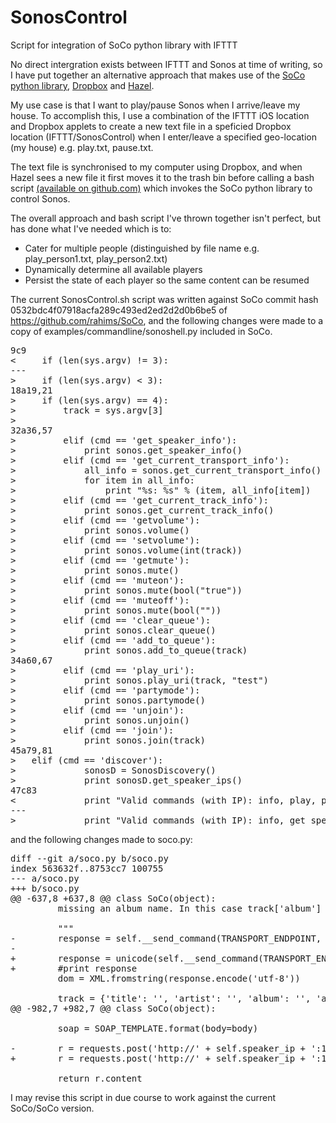 # SonosControl
Script for integration of SoCo python library with IFTTT

No direct intergration exists between IFTTT and Sonos at time of writing, so I have put together an alternative approach that makes use of the <a href="https://github.com/SoCo/SoCo">SoCo python library</a>, <a href="www.dropbox.com">Dropbox</a> and <a href="https://www.noodlesoft.com">Hazel</a>.

My use case is that I want to play/pause Sonos when I arrive/leave my house. To accomplish this, I use a combination of the IFTTT iOS location and Dropbox applets to create a new text file in a speficied Dropbox location (IFTTT/SonosControl) when I enter/leave a specified geo-location (my house) e.g. play.txt, pause.txt.

The text file is synchronised to my computer using Dropbox, and when Hazel sees a new file it first moves it to the trash bin before calling a bash script <a href="https://github.com/misterlab/SonosControl">(available on github.com)</a> which invokes the SoCo python library to control Sonos.

The overall approach and bash script I've thrown together isn't perfect, but has done what I've needed which is to:

<ul>

<li>Cater for multiple people (distinguished by file name e.g. play_person1.txt, play_person2.txt)</li>

<li>Dynamically determine all available players</li>

<li>Persist the state of each player so the same content can be resumed</li>

</ul>


The current SonosControl.sh script was written against SoCo commit hash 0532bdc4f07918acfa289c493ed2ed2d2d0b6be5 of https://github.com/rahims/SoCo, and the following changes were made to a copy of examples/commandline/sonoshell.py included in SoCo. 

<pre>9c9
<     if (len(sys.argv) != 3):
---
>     if (len(sys.argv) < 3):
18a19,21
>     if (len(sys.argv) == 4):
>         track = sys.argv[3]
>
32a36,57
>         elif (cmd == 'get_speaker_info'):
>             print sonos.get_speaker_info()
>         elif (cmd == 'get_current_transport_info'):
>             all_info = sonos.get_current_transport_info()
>             for item in all_info:
>                 print "%s: %s" % (item, all_info[item])
>         elif (cmd == 'get_current_track_info'):
>             print sonos.get_current_track_info()
>         elif (cmd == 'getvolume'):
>             print sonos.volume()
>         elif (cmd == 'setvolume'):
>             print sonos.volume(int(track))
>         elif (cmd == 'getmute'):
>             print sonos.mute()
>         elif (cmd == 'muteon'):
>             print sonos.mute(bool("true"))
>         elif (cmd == 'muteoff'):
>             print sonos.mute(bool(""))
>         elif (cmd == 'clear_queue'):
>             print sonos.clear_queue()
>         elif (cmd == 'add_to_queue'):
>             print sonos.add_to_queue(track)
34a60,67
>         elif (cmd == 'play_uri'):
>             print sonos.play_uri(track, "test")
>         elif (cmd == 'partymode'):
>             print sonos.partymode()
>         elif (cmd == 'unjoin'):
>             print sonos.unjoin()
>         elif (cmd == 'join'):
>             print sonos.join(track)
45a79,81
>   elif (cmd == 'discover'):
>             sonosD = SonosDiscovery()
>             print sonosD.get_speaker_ips()
47c83
<             print "Valid commands (with IP): info, play, pause, stop, next, previous, current, and partymode"
---
>             print "Valid commands (with IP): info, get_speaker_info, get_current_transport_info, play, pause, stop, next, previous, current, and partymode"
</pre>

and the following changes made to soco.py:

<pre>diff --git a/soco.py b/soco.py
index 563632f..8753cc7 100755
--- a/soco.py
+++ b/soco.py
@@ -637,8 +637,8 @@ class SoCo(object):
         missing an album name. In this case track['album'] will be an empty string.

         """
-        response = self.__send_command(TRANSPORT_ENDPOINT, GET_CUR_TRACK_ACTION, GET_CUR_TRACK_BODY)
-
+        response = unicode(self.__send_command(TRANSPORT_ENDPOINT, GET_CUR_TRACK_ACTION, GET_CUR_TRACK_BODY), 'utf-8')
+        #print response
         dom = XML.fromstring(response.encode('utf-8'))

         track = {'title': '', 'artist': '', 'album': '', 'album_art': '',
@@ -982,7 +982,7 @@ class SoCo(object):

         soap = SOAP_TEMPLATE.format(body=body)

-        r = requests.post('http://' + self.speaker_ip + ':1400' + endpoint, data=soap, headers=headers)
+        r = requests.post('http://' + self.speaker_ip + ':1400' + endpoint, data=soap, headers=headers, timeout=2)

         return r.content
</pre>

I may revise this script in due course to work against the current SoCo/SoCo version.
